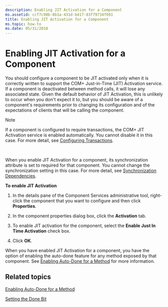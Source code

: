 ```yaml
---
description: Enabling JIT Activation for a Component
ms.assetid: ccf7c98b-8b1a-431d-b417-83f79734f691
title: Enabling JIT Activation for a Component
ms.topic: how-to
ms.date: 05/31/2018
---
```


# Enabling JIT Activation for a Component

You should configure a component to be JIT activated only when it is correctly written to support the COM+ Just-in-Time (JIT) Activation service. If a component is deactivated between method calls, it will lose any associated state. Given the default behavior of JIT Activation, this is unlikely to occur when you don't expect it to, but you should be aware of a component's requirements prior to changing its configuration and of the expectations of clients that will be calling the component.

> [!Note]  
> If a component is configured to require transactions, the COM+ JIT Activation service is enabled automatically. You cannot disable it in this case. For more detail, see [Configuring Transactions](configuring-transactions.md).

 

When you enable JIT Activation for a component, its synchronization attribute is set to required for that component. You cannot change the synchronization setting in this case. For more detail, see [Synchronization Dependencies](synchronization-dependencies.md).

**To enable JIT Activation**

1.  In the details pane of the Component Services administrative tool, right-click the component that you want to configure and then click **Properties**.

2.  In the component properties dialog box, click the **Activation** tab.

3.  To enable JIT activation for the component, select the **Enable Just In Time Activation** check box.

4.  Click **OK**.

When you have enabled JIT Activation for a component, you have the option of enabling the auto-done feature for any method exposed by that component. See [Enabling Auto-Done for a Method](enabling-auto-done-for-a-method.md) for more information.

## Related topics

<dl> <dt>

[Enabling Auto-Done for a Method](enabling-auto-done-for-a-method.md)
</dt> <dt>

[Setting the Done Bit](setting-the-done-bit.md)
</dt> </dl>

 

 



